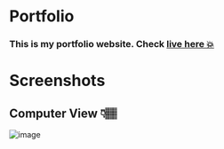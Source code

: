 # Portfolio
### This is my portfolio website. <b>Check [live here 💥](https://rickmondal-2004.github.io/Portfolio/) </b>

# Screenshots 
## Computer View 👇🏽
<p align="center">

![image](https://github.com/Chandra-Sekhar-Bala/Portfolio/assets/57448981/2843392b-da9d-4fca-8f64-7cc632a639aa)
